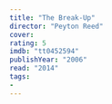 ```yaml
---
title: "The Break-Up"
director: "Peyton Reed"
cover: 
rating: 5
imdb: "tt0452594"
publishYear: "2006"
read: "2014"
tags:
- 
---
```


